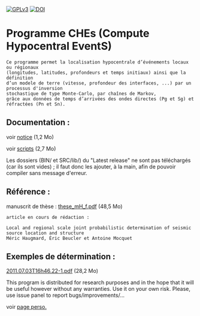<!-- markdown stackedit -->
[![GPLv3](https://www.gnu.org/graphics/gplv3-127x51.png)](https://www.gnu.org/licenses/gpl.html)
[![DOI](https://zenodo.org/badge/doi/10.5281/zenodo.59806.svg)](http://dx.doi.org/10.5281/zenodo.59806)


# Programme CHEs (Compute Hypocentral EventS)



    Ce programme permet la localisation hypocentrale d’événements locaux ou régionaux 
    (longitudes, latitudes, profondeurs et temps initiaux) ainsi que la définition 
    d’un modele de terre (vitesse, profondeur des interfaces, ...) par un processus d'inversion 
    stochastique de type Monte-Carlo, par chaînes de Markov, 
    grâce aux données de temps d’arrivées des ondes directes (Pg et Sg) et réfractées (Pn et Sn).
 
 
## Documentation :
 
voir [notice](https://github.com/HaugmardMeric/CHEs/blob/master/DOC/notice.pdf) (1,2 Mo)

voir [scripts](https://github.com/HaugmardMeric/CHEs/blob/master/DOC/EDITscripts.pdf) (2,7 Mo)

Les dossiers (BIN/ et SRC/lib/) du "Latest release" ne sont pas téléchargés (car ils sont vides) ; il faut donc les ajouter, à la main, afin de pouvoir compiler sans message d'erreur.

## Référence :



manuscrit de thèse : [these_mH_f.pdf](https://github.com/HaugmardMeric/CHEs/blob/master/DOC/these_mH_f.pdf) (48,5 Mo)


    article en cours de rédaction :
    
    Local and regional scale joint probabilistic determination of seismic source location and structure
    Méric Haugmard, Éric Beucler et Antoine Mocquet


## Exemples de détermination :

[2011.07.03T16h46.22-1.pdf](https://github.com/HaugmardMeric/CHEs/blob/master/DOC/2011.07.03T16h46.22-1.pdf) (28,2 Mo)



 This program is distributed for research purposes and in the hope that it will be useful however without any warranties. Use it on your own risk. Please, use issue panel to report bugs/improvements/...    
 
 
voir [page perso.](http://www.sciences.univ-nantes.fr/lpgnantes/index.php?option=com_content&view=article&id=901:meric-haugmard&catid=29:pages-personnelles&Itemid=165&lang=fr) 